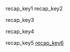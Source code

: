 recap_key1
recap_key2


recap_key3


recap_key4


recap_key5
[recap_key6](https://blog.hartleybrody.com/web-scraping/)
